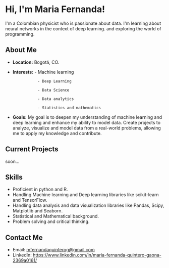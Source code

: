 # Hi, I'm Maria Fernanda!

I'm a Colombian physicist who is passionate about data. I'm learning about neural networks in the context of deep learning. and exploring the world of programming.

## About Me

- **Location:** Bogotá, CO.
- **Interests:** 
                 - Machine learning

                 - Deep Learning

                 - Data Science

                 - Data analytics

                 - Statistics and mathematics
                 
- **Goals:** My goal is to deepen my understanding of machine learning and deep learning and enhance my ability to  model data. Create projects to analyze, visualize and model data from a real-world problems, allowing me to apply my knowledge and contribute.

## Current Projects

soon...

## Skills

- Proficient in python and R.
- Handling Machine learning and Deep learning libraries like scikit-learn and TensorFlow.
- Handling data analysis and data visualization libraries like Pandas, Scipy, Matplotlib and Seaborn.
- Statistical and Mathematical background.
- Problem solving and critical thinking.

## Contact Me

- Email: mfernandaquinterog@gmail.com
- LinkedIn: https://www.linkedin.com/in/maria-fernanda-quintero-gaona-2369a0161/
